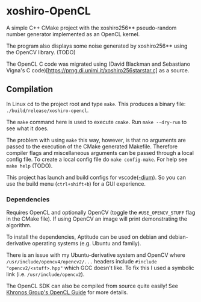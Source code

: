 # xoshiro-OpenCL

A simple C++ CMake project with the xoshiro256** pseudo-random number generator implemented as an OpenCL kernel.

The program also displays some noise generated by xoshiro256** using the OpenCV library. (TODO)

The OpenCL C code was migrated using (David Blackman and Sebastiano Vigna's C code)[https://prng.di.unimi.it/xoshiro256starstar.c] as a source.

## Compilation

In Linux cd to the project root and type `make`. This produces a binary file: `./build/release/xoshiro-opencl`.

The `make` command here is used to execute `cmake`. Run `make --dry-run` to see what it does.

The problem with using `make` this way, however, is that no arguments are passed to the execution of the CMake generated Makefile. Therefore compiler flags and miscellaneous arguments can be passed through a local config file. To create a local config file do `make config-make`. For help see `make help` (TODO).

This project has launch and build configs for vscode([-dium](https://github.com/VSCodium/vscodium)). So you can use the build menu (`ctrl+shift+b`) for a GUI experience.

### Dependencies

Requires OpenCL and optionally OpenCV (toggle the `#USE_OPENCV_STUFF` flag in the CMake file). If using OpenCV an image will print demonstrating the algorithm.

To install the dependencies, Aptitude can be used on debian and debian-derivative operating systems (e.g. Ubuntu and family).

There is an issue with my Ubuntu-derivative system and OpenCV where `/usr/include/opencv4/opencv2/...` headers include `#include "opencv2/<stuff>.hpp"` which GCC doesn't like. To fix this I used a symbolic link (i.e. `/usr/include/opencv2`).

The OpenCL SDK can also be compiled from source quite easily! See [Khronos Group's OpenCL Guide](https://github.com/KhronosGroup/OpenCL-Guide/blob/main/chapters/getting_started_linux.md) for more details.
